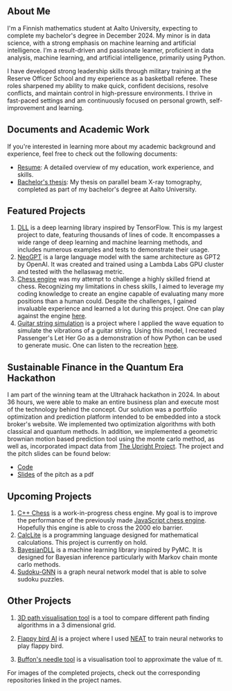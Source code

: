 ## About Me

I'm a Finnish mathematics student at Aalto University, expecting to complete my bachelor's degree in December 2024. My minor is in data science, with a strong emphasis on machine learning and artificial intelligence. I’m a result-driven and passionate learner, proficient in data analysis, machine learning, and artificial intelligence, primarily using Python.

I have developed strong leadership skills through military training at the Reserve Officer School and my experience as a basketball referee. These roles sharpened my ability to make quick, confident decisions, resolve conflicts, and maintain control in high-pressure environments. I thrive in fast-paced settings and am continuously focused on personal growth, self-improvement and learning.

## Documents and Academic Work
If you're interested in learning more about my academic background and experience, feel free to check out the following documents:

- [Resume](https://github.com/naapeli/naapeli/blob/main/Resume.pdf): A detailed overview of my education, work experience, and skills.
- [Bachelor's thesis](https://github.com/naapeli/naapeli/blob/main/Candidate's%20thesis.pdf): My thesis on parallel beam X-ray tomography, completed as part of my bachelor's degree at Aalto University.

## Featured Projects
1. [DLL](https://github.com/naapeli/deep-learning-library) is a deep learning library inspired by TensorFlow. This is my largest project to date, featuring thousands of lines of code. It encompasses a wide range of deep learning and machine learning methods, and includes numerous examples and tests to demonstrate their usage.
2. [NeoGPT](https://github.com/naapeli/NeoGPT) is a large language model with the same architecture as GPT2 by OpenAI. It was created and trained using a Lambda Labs GPU cluster and tested with the hellaswag metric.
3. [Chess engine](https://github.com/naapeli/Chess-engine) was my attempt to challenge a highly skilled friend at chess. Recognizing my limitations in chess skills, I aimed to leverage my coding knowledge to create an engine capable of evaluating many more positions than a human could. Despite the challenges, I gained invaluable experience and learned a lot during this project. One can play against the engine [here](https://naapeli.github.io/Chess-engine/).
4. [Guitar string simulation](https://github.com/naapeli/Guitar-string-simulation/tree/main) is a project where I applied the wave equation to simulate the vibrations of a guitar string. Using this model, I recreated Passenger's Let Her Go as a demonstration of how Python can be used to generate music. One can listen to the recreation [here](https://naapeli.github.io/Guitar-string-simulation/).

## Sustainable Finance in the Quantum Era Hackathon
I am part of the winning team at the Ultrahack hackathon in 2024. In about 36 hours, we were able to make an entire business plan and execute most of the technology behind the concept. Our solution was a portfolio optimization and prediction platform intended to be embedded into a stock broker's website. We implemented two optimization algorithms with both classical and quantum methods. In addition, we implemented a geometric brownian motion based prediction tool using the monte carlo method, as well as, incorporated impact data from [The Upright Project](https://www.uprightproject.com/). The project and the pitch slides can be found below:

- [Code](https://github.com/naapeli/Hanken-Hackathon-2024)
- [Slides](https://github.com/naapeli/Hanken-Hackathon-2024/blob/main/hackathon%20pitch.pdf) of the pitch as a pdf

## Upcoming Projects
1. [C++ Chess](https://github.com/naapeli/Cpp-Chess) is a work-in-progress chess engine. My goal is to improve the performance of the previously made [JavaScript chess engine](https://github.com/naapeli/Chess-engine). Hopefully this engine is able to cross the 2000 elo barrier.
2. [CalcLite](https://github.com/naapeli/CalcLite) is a programming language designed for mathematical calculations. This project is currently on hold.
3. [BayesianDLL](https://github.com/naapeli/BayesianDLL) is a machine learning library inspired by PyMC. It is designed for Bayesian inference particularly with Markov chain monte carlo methods.
4. [Sudoku-GNN](https://github.com/naapeli/GNN-sudoku) is a graph neural network model that is able to solve sudoku puzzles.

## Other Projects
1. [3D path visualisation tool](https://github.com/naapeli/Aatu-Selkee-coding-projects/tree/main/3D%20path-finding%20visualisation) is a tool to compare different path finding algorithms in a 3 dimensional grid.

2. [Flappy bird AI](https://github.com/naapeli/Aatu-Selkee-coding-projects/tree/main/flappy%20bird%20machine%20learning) is a project where I used [NEAT](https://en.wikipedia.org/wiki/Neuroevolution_of_augmenting_topologies) to train neural networks to play flappy bird.

3. [Buffon's needle tool](https://github.com/naapeli/Aatu-Selkee-coding-projects/tree/main/Buffon's%20needle%20problem) is a visualisation tool to approximate the value of π.

For images of the completed projects, check out the corresponding repositories linked in the project names.

